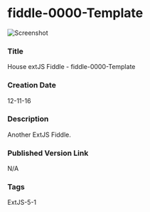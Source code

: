 fiddle-0000-Template
======

![Screenshot](screenshot.png)

### Title

House extJS Fiddle - fiddle-0000-Template


### Creation Date

12-11-16


### Description

Another ExtJS Fiddle. 


### Published Version Link

N/A


### Tags

ExtJS-5-1
